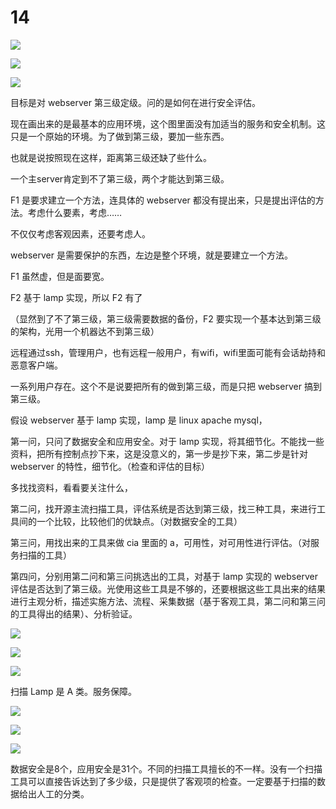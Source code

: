 # 14

![](https://github.com/TJ-CSCCG/TJCS-Images/raw/TJCS-Course/100222_安全体系结构/doc/slides/14-1.png)

![](https://github.com/TJ-CSCCG/TJCS-Images/raw/TJCS-Course/100222_安全体系结构/doc/slides/14-2.png)

![](https://github.com/TJ-CSCCG/TJCS-Images/raw/TJCS-Course/100222_安全体系结构/doc/slides/14-.png)

目标是对 webserver 第三级定级。问的是如何在进行安全评估。

现在画出来的是最基本的应用环境，这个图里面没有加适当的服务和安全机制。这只是一个原始的环境。为了做到第三级，要加一些东西。

也就是说按照现在这样，距离第三级还缺了些什么。

一个主server肯定到不了第三级，两个才能达到第三级。

F1 是要求建立一个方法，连具体的 webserver 都没有提出来，只是提出评估的方法。考虑什么要素，考虑……

不仅仅考虑客观因素，还要考虑人。

webserver 是需要保护的东西，左边是整个环境，就是要建立一个方法。

F1 虽然虚，但是面要宽。

F2 基于 lamp 实现，所以 F2 有了

（显然到了不了第三级，第三级需要数据的备份，F2 要实现一个基本达到第三级的架构，光用一个机器达不到第三级）





远程通过ssh，管理用户，也有远程一般用户，有wifi，wifi里面可能有会话劫持和恶意客户端。

一系列用户存在。这个不是说要把所有的做到第三级，而是只把 webserver 搞到第三级。



假设 webserver 基于 lamp 实现，lamp 是 linux apache mysql，

第一问，只问了数据安全和应用安全。对于 lamp 实现，将其细节化。不能找一些资料，把所有控制点抄下来，这是没意义的，第一步是抄下来，第二步是针对 webserver 的特性，细节化。（检查和评估的目标）

多找找资料，看看要关注什么，

第二问，找开源主流扫描工具，评估系统是否达到第三级，找三种工具，来进行工具间的一个比较，比较他们的优缺点。（对数据安全的工具）

第三问，用找出来的工具来做 cia 里面的 a，可用性，对可用性进行评估。（对服务扫描的工具）

第四问，分别用第二问和第三问挑选出的工具，对基于 lamp 实现的 webserver 评估是否达到了第三级。光使用这些工具是不够的，还要根据这些工具出来的结果进行主观分析，描述实施方法、流程、采集数据（基于客观工具，第二问和第三问的工具得出的结果）、分析验证。



![](https://github.com/TJ-CSCCG/TJCS-Images/raw/TJCS-Course/100222_安全体系结构/doc/slides/14-3.png)

![](https://github.com/TJ-CSCCG/TJCS-Images/raw/TJCS-Course/100222_安全体系结构/doc/slides/14-4.png)

![](https://github.com/TJ-CSCCG/TJCS-Images/raw/TJCS-Course/100222_安全体系结构/doc/slides/14-5.png)

扫描 Lamp 是 A 类。服务保障。

![](https://github.com/TJ-CSCCG/TJCS-Images/raw/TJCS-Course/100222_安全体系结构/doc/slides/14-6.png)

![](https://github.com/TJ-CSCCG/TJCS-Images/raw/TJCS-Course/100222_安全体系结构/doc/slides/14-7.png)

![](https://github.com/TJ-CSCCG/TJCS-Images/raw/TJCS-Course/100222_安全体系结构/doc/slides/14-8.png)

数据安全是8个，应用安全是31个。不同的扫描工具擅长的不一样。没有一个扫描工具可以直接告诉达到了多少级，只是提供了客观项的检查。一定要基于扫描的数据给出人工的分类。

